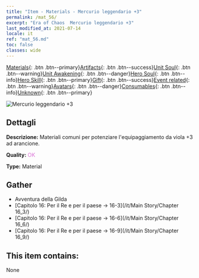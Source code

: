 ```yaml
---
title: "Item - Materials - Mercurio leggendario +3"
permalink: /mat_56/
excerpt: "Era of Chaos  Mercurio leggendario +3"
last_modified_at: 2021-07-14
locale: it
ref: "mat_56.md"
toc: false
classes: wide
---
```

 [Materials](/ItemsIT/){: .btn .btn--primary}[Artifacts](/ItemsIT/Artifacts/){: .btn .btn--success}[Unit Soul](/ItemsIT/UnitSoul/){: .btn .btn--warning}[Unit Awakening](/ItemsIT/UnitAwakening/){: .btn .btn--danger}[Hero Soul](/ItemsIT/HeroSoul/){: .btn .btn--info}[Hero Skill](/ItemsIT/HeroSkill/){: .btn .btn--primary}[Gift](/ItemsIT/Gift/){: .btn .btn--success}[Event related](/ItemsIT/Events/){: .btn .btn--warning}[Avatars](/ItemsIT/Avatars/){: .btn .btn--danger}[Consumables](/ItemsIT/Consumables/){: .btn .btn--info}[Unknown](/ItemsIT/Unknown/){: .btn .btn--primary}

 ![Mercurio leggendario +3](/images/t/i_cailiao_shuiyin2.png)

## Dettagli
 **Descrizione:** Materiali comuni per potenziare l'equipaggiamento da viola +3 ad arancione.

 **Quality:** <span style="color: #DA70D6">OK</span>

 **Type:** Material

## Gather

*    Avventura della Gilda 
*    [Capitolo 16: Per il Re e per il paese -> 16-3](/it/Main Story/Chapter 16_3/) 
*    [Capitolo 16: Per il Re e per il paese -> 16-6](/it/Main Story/Chapter 16_6/) 
*    [Capitolo 16: Per il Re e per il paese -> 16-9](/it/Main Story/Chapter 16_9/) 

## This item contains:

  None

